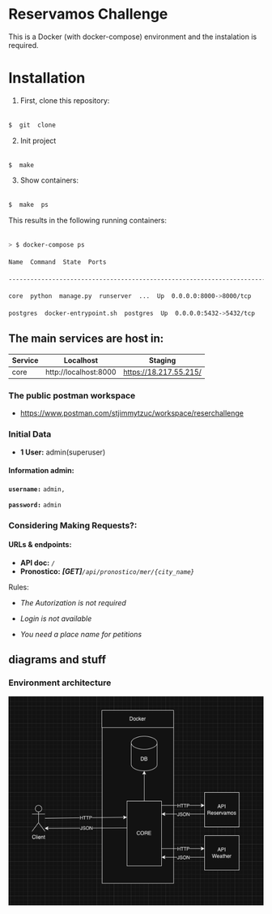 Reservamos Challenge
==============

  

This is a Docker (with docker-compose) environment and the instalation is required.

  

# Installation

  

1. First, clone this repository:

  

```bash

$  git  clone

```

  

2. Init project

```bash

$  make

```

  

3. Show containers:

```bash

$  make  ps

```

This results in the following running containers:

  

```bash

> $ docker-compose ps

Name  Command  State  Ports

----------------------------------------------------------------------------------------------------------

core  python  manage.py  runserver  ...  Up  0.0.0.0:8000->8000/tcp

postgres  docker-entrypoint.sh  postgres  Up  0.0.0.0:5432->5432/tcp

```

  

## The main services are host in:

| Service | Localhost | Staging |
| -- | -- | --|
| core |http://localhost:8000 | https://18.217.55.215/ |

  
  ### The public postman workspace

- https://www.postman.com/stjimmytzuc/workspace/reserchallenge

### Initial Data

- **1 User:** admin(superuser)

#### Information admin:

**`username:`**  `admin,`

**`password:`**  `admin`

  
  

### Considering Making Requests?:
#### URLs & endpoints:

- **API doc:**  *`/`*
- **Pronostico:** ***[GET]**`/api/pronostico/mer/{city_name}`*

  

Rules:

- *The Autorization is not required*

- *Login is not available*

- *You need a place name for petitions*

  

## diagrams and stuff

### Environment architecture

![arch](arq.png)
